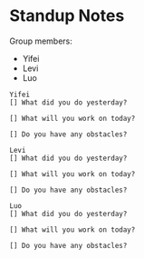 # Standup Notes
Group members:
- Yifei
- Levi
- Luo
```
Yifei
[] What did you do yesterday?

[] What will you work on today?

[] Do you have any obstacles?

```
```
Levi
[] What did you do yesterday?

[] What will you work on today?

[] Do you have any obstacles?

```
```
Luo
[] What did you do yesterday?

[] What will you work on today?

[] Do you have any obstacles?

```